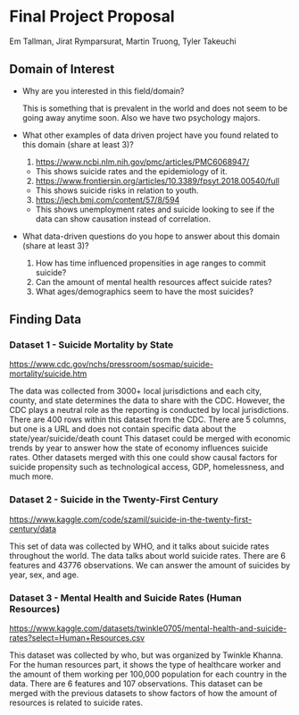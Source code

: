 # Final Project Proposal

Em Tallman, Jirat Rymparsurat, Martin Truong, Tyler Takeuchi

## Domain of Interest

-   Why are you interested in this field/domain?

    This is something that is prevalent in the world and does not seem to be going away anytime soon. Also we have two psychology majors.
    
-   What other examples of data driven project have you found related to this domain (share at least 3)?
    1. https://www.ncbi.nlm.nih.gov/pmc/articles/PMC6068947/
      - This shows suicide rates and the epidemiology of it.
    2. https://www.frontiersin.org/articles/10.3389/fpsyt.2018.00540/full
      - This shows suicide risks in relation to youth. 
    3. https://jech.bmj.com/content/57/8/594
      - This shows unemployment rates and suicide looking to see if the data can show causation instead of correlation.

-   What data-driven questions do you hope to answer about this domain (share at least 3)?
    1. How has time influenced propensities in age ranges to commit suicide?
    2. Can the amount of mental health resources affect suicide rates?
    3. What ages/demographics seem to have the most suicides?


## Finding Data

### Dataset 1 - Suicide Mortality by State

https://www.cdc.gov/nchs/pressroom/sosmap/suicide-mortality/suicide.htm

The data was collected from 3000+ local jurisdictions and each city, county, and state determines the data to share with the CDC. However, the CDC plays a neutral role as the reporting is conducted by local jurisdictions.
There are 400 rows within this dataset from the CDC.
There are 5 columns, but one is a URL and does not contain specific data about the state/year/suicide/death count
This dataset could be merged with economic trends by year to answer how the state of economy influences suicide rates. Other datasets merged with this one could show causal factors for suicide propensity such as technological access, GDP, homelessness, and much more.

### Dataset 2 - Suicide in the Twenty-First Century

https://www.kaggle.com/code/szamil/suicide-in-the-twenty-first-century/data

This set of data was collected by WHO, and it talks about suicide rates throughout the world.
The data talks about world suicide rates.
There are 6 features and 43776 observations.
We can answer the amount of suicides by year, sex, and age. 

### Dataset 3 - Mental Health and Suicide Rates (Human Resources)

https://www.kaggle.com/datasets/twinkle0705/mental-health-and-suicide-rates?select=Human+Resources.csv

This dataset was collected by who, but was organized by Twinkle Khanna. For the human resources part, it shows the type of healthcare worker and the amount of them working per 100,000 population for each country in the data.
There are 6 features and 107 observations.
This dataset can be merged with the previous datasets to show factors of how the amount of resources is related to suicide rates.
